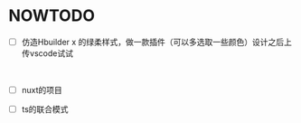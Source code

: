# NOWTODO

- [ ] 仿造Hbuilder x 的绿柔样式，做一款插件（可以多选取一些颜色）设计之后上传vscode试试

  ​

- [ ] nuxt的项目

- [ ] ts的联合模式

  ​